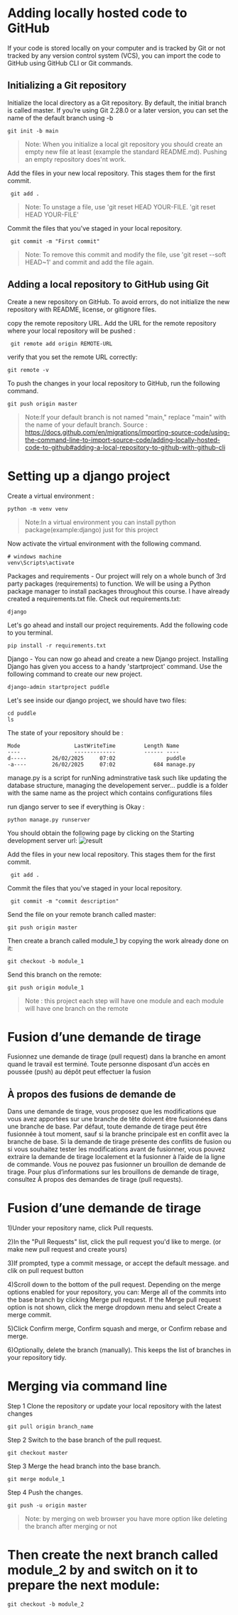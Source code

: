 # Adding locally hosted code to GitHub
If your code is stored locally on your computer and is tracked by Git or not tracked by any version control system (VCS), you can import the code to GitHub using GitHub CLI or Git commands.

##  Initializing a Git repository
Initialize the local directory as a Git repository. By default, the initial branch is called master.
If you’re using Git 2.28.0 or a later version, you can set the name of the default branch using -b
```
git init -b main
```
>Note: When you initialize a local git repository you should create an	empty new file at least (example the standard	README.md).
Pushing an empty repository does'nt work.

Add the files in your new local repository. This stages them for the first commit.
```
 git add .
```
>Note: To unstage a file, use 'git reset HEAD YOUR-FILE. 'git reset HEAD YOUR-FILE'

Commit the files that you've staged in your local repository.
```
 git commit -m "First commit"
```
>Note: To remove this commit and modify the file, use 'git reset --soft HEAD~1' and commit and add the file again.

## Adding a local repository to GitHub using Git
Create a new repository on GitHub.
To avoid errors, do not initialize the new repository with README, license, or gitignore files.

copy the remote repository URL.
Add the URL for the remote repository where your local repository will be pushed :
```
 git remote add origin REMOTE-URL
```
verify that you set the remote URL correctly:
```
git remote -v
```
To push the changes in your local repository to GitHub, run the following command.
```
git push origin master
```
> Note:If your default branch is not named "main," replace "main" with the name of your default branch.
>Source : https://docs.github.com/en/migrations/importing-source-code/using-the-command-line-to-import-source-code/adding-locally-hosted-code-to-github#adding-a-local-repository-to-github-with-github-cli

# Setting up a django project


Create a virtual environment :
```
python -m venv venv
```
>Note:In a virtual environment you can install python package(example:django) just for this project

Now activate the virtual environment with the following command.
```
# windows machine
venv\Scripts\activate
```
Packages and requirements - Our project will rely on a whole bunch of 3rd party packages (requirements) to function. We will be using a Python package manager to install packages throughout this course. 
I have already created a requirements.txt file. Check out requirements.txt:
```
django
```
Let's go ahead and install our project requirements. Add the following code to you terminal.
```
pip install -r requirements.txt  
```
Django - You can now go ahead and create a new Django project. Installing Django has given you access to a handy 'startproject' command. Use the following command to create our new project.
```
django-admin startproject puddle
```
Let's see inside our django project, we should have two files:
```
cd puddle
ls
```
The state of your repository should be :
```
Mode                 LastWriteTime         Length Name
----                 -------------         ------ ----
d-----        26/02/2025     07:02                puddle
-a----        26/02/2025     07:02            684 manage.py
```
manage.py is a script for runNing adminstrative task such like updating the database structure, managing the developement server...
puddle is a folder with the same name as the project which contains configurations files

run django server to see if everything is Okay : 
```
python manage.py runserver
```
You should obtain the following page by clicking on the Starting development server url:
![result](django_welcome_page.png)


Add the files in your new local repository. This stages them for the first commit.
```
 git add .
```
Commit the files that you've staged in your local repository.
```
 git commit -m "commit description"
```
Send the file on your remote branch called master:
```
git push origin master
```
Then create a branch called module_1 by copying the work already done on it:
````
git checkout -b module_1
````
Send this branch on the remote:

```
git push origin module_1
```

>Note : this project each step will have one module and each module will have one branch on the remote
# Fusion d’une demande de tirage
Fusionnez une demande de tirage (pull request) dans la branche en amont quand le travail est terminé. Toute personne disposant d’un accès en poussée (push) au dépôt peut effectuer la fusion
## À propos des fusions de demande de 
Dans une demande de tirage, vous proposez que les modifications que vous avez apportées sur une branche de tête doivent être fusionnées dans une branche de base. Par défaut, toute demande de tirage peut être fusionnée à tout moment, sauf si la branche principale est en conflit avec la branche de base.
Si la demande de tirage présente des conflits de fusion ou si vous souhaitez tester les modifications avant de fusionner, vous pouvez extraire la demande de tirage localement et la fusionner à l’aide de la ligne de commande.
Vous ne pouvez pas fusionner un brouillon de demande de tirage. Pour plus d’informations sur les brouillons de demande de tirage, consultez À propos des demandes de tirage (pull requests).
# Fusion d’une demande de tirage
1)Under your repository name, click  Pull requests.

2)In the "Pull Requests" list, click the pull request you'd like to merge. (or make new pull request and create yours)

3)If prompted, type a commit message, or accept the default message.
and clik on pull request button

4)Scroll down to the bottom of the pull request. Depending on the merge options enabled for your repository, you can:
Merge all of the commits into the base branch by clicking Merge pull request. If the Merge pull request option is not shown, click the merge dropdown menu and select Create a merge commit.

5)Click Confirm merge, Confirm squash and merge, or Confirm rebase and merge.

6)Optionally, delete the branch (manually). This keeps the list of branches in your repository tidy.
# Merging via command line
Step 1 Clone the repository or update your local repository with the latest changes
```
git pull origin branch_name
```
Step 2 Switch to the base branch of the pull request.
```
git checkout master
```
Step 3 Merge the head branch into the base branch.
```
git merge module_1
```
Step 4 Push the changes.
```
git push -u origin master

```

> Note: by merging on web browser you have more option like deleting the branch after merging or not

# Then create the next branch called module_2 by and switch on it to prepare the next module:
```
git checkout -b module_2
```

